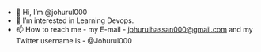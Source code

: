- 👋 Hi, I’m @johurul000
- 👀 I’m interested in Learning Devops.
- 📫 How to reach me - my E-mail - johurulhassan000@gmail.com and my Twitter username is - @Johurul000

<!---
johurul000/johurul000 is a ✨ special ✨ repository because its `README.md` (this file) appears on your GitHub profile.
You can click the Preview link to take a look at your changes.
--->
